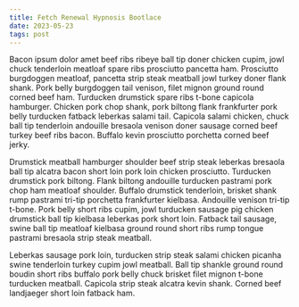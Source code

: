 ```yaml
---
title: Fetch Renewal Hypnosis Bootlace
date: 2023-05-23
tags: post
---
```


Bacon ipsum dolor amet beef ribs ribeye ball tip doner chicken cupim, jowl chuck tenderloin meatloaf spare ribs prosciutto pancetta ham.  Prosciutto burgdoggen meatloaf, pancetta strip steak meatball jowl turkey doner flank shank.  Pork belly burgdoggen tail venison, filet mignon ground round corned beef ham.  Turducken drumstick spare ribs t-bone capicola hamburger.  Chicken pork chop shank, pork biltong flank frankfurter pork belly turducken fatback leberkas salami tail.  Capicola salami chicken, chuck ball tip tenderloin andouille bresaola venison doner sausage corned beef turkey beef ribs bacon.  Buffalo kevin prosciutto porchetta corned beef jerky.

Drumstick meatball hamburger shoulder beef strip steak leberkas bresaola ball tip alcatra bacon short loin pork loin chicken prosciutto.  Turducken drumstick pork biltong.  Flank biltong andouille turducken pastrami pork chop ham meatloaf shoulder.  Buffalo drumstick tenderloin, brisket shank rump pastrami tri-tip porchetta frankfurter kielbasa.  Andouille venison tri-tip t-bone.  Pork belly short ribs cupim, jowl turducken sausage pig chicken drumstick ball tip kielbasa leberkas pork short loin.  Fatback tail sausage, swine ball tip meatloaf kielbasa ground round short ribs rump tongue pastrami bresaola strip steak meatball.

Leberkas sausage pork loin, turducken strip steak salami chicken picanha swine tenderloin turkey cupim jowl meatball.  Ball tip shankle ground round boudin short ribs buffalo pork belly chuck brisket filet mignon t-bone turducken meatball.  Capicola strip steak alcatra kevin shank.  Corned beef landjaeger short loin fatback ham.